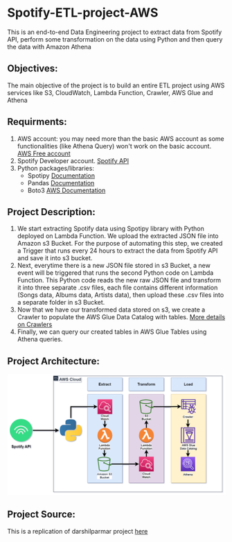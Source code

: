 # Spotify-ETL-project-AWS
This is an end-to-end Data Engineering project to extract data from Spotify API, perform some transformation on the data using Python and then query the data with Amazon Athena 

## Objectives:
The main objective of the project is to build an entire ETL project using AWS services like S3, CloudWatch, Lambda Function, Crawler, AWS Glue and Athena

## Requirments:
1. AWS account: you may need more than the basic AWS account as some functionalities (like Athena Query) won't work on the basic account. [AWS Free account](https://aws.amazon.com/free/)
2. Spotify Developer account. [Spotify API](https://developer.spotify.com/documentation/web-api)
3. Python packages/libraries:
   - Spotipy [Documentation](https://spotipy.readthedocs.io/en/2.22.1/)
   - Pandas [Documentation](https://pandas.pydata.org/docs/getting_started/install.html#installing-from-pypi)
   - Boto3 [AWS Documentation](https://aws.amazon.com/sdk-for-python/)


## Project Description:
1. We start extracting Spotify data using Spotipy library with Python deployed on Lambda Function. We upload the extracted JSON file into Amazon s3 Bucket. For the purpose of automating this step, we created a Trigger that runs every 24 hours to extract the data from Spotify API and save it into s3 bucket.
2. Next, everytime there is a new JSON file stored in s3 Bucket, a new event will be triggered that runs the second Python code on Lambda Function. This Python code reads the new raw JSON file and transform it into three separate .csv files, each file contains different information (Songs data, Albums data, Artists data), then upload these .csv files into a separate folder in s3 Bucket.
3. Now that we have our transformed data stored on s3, we create a Crawler to populate the AWS Glue Data Catalog with tables. [More details on Crawlers](https://docs.aws.amazon.com/glue/latest/dg/add-crawler.html)
4. Finally, we can query our created tables in AWS Glue Tables using Athena queries.

## Project Architecture:
![Project Architecture](https://github.com/ahmad-beshr/Spotify-ETL-project-AWS/blob/main/arch.drawio.png)

## Project Source:
This is a replication of darshilparmar project [here](https://github.com/darshilparmar/python-for-data-engineering)
